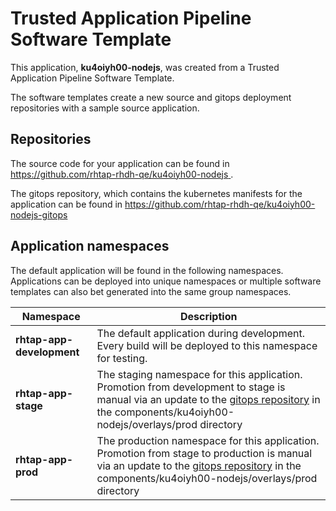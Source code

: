# Trusted Application Pipeline Software Template

This application, **ku4oiyh00-nodejs**, was created from a Trusted Application Pipeline Software Template.

The software templates create a new source and gitops deployment repositories with a sample source application. 

## Repositories

The source code for your application can be found in [https://github.com/rhtap-rhdh-qe/ku4oiyh00-nodejs ](https://github.com/rhtap-rhdh-qe/ku4oiyh00-nodejs ).
 
The gitops repository, which contains the kubernetes manifests for the application can be found in 
[https://github.com/rhtap-rhdh-qe/ku4oiyh00-nodejs-gitops ](https://github.com/rhtap-rhdh-qe/ku4oiyh00-nodejs-gitops ) 

## Application namespaces 

The default application will be found in the following namespaces. Applications can be deployed into unique namespaces or multiple software templates can also bet generated into the same group namespaces.  

|  Namespace   |  Description   |  
| -------- | -------- |   
| **rhtap-app-development** | The default application during development. Every build will be deployed to this namespace for testing. | 
| **rhtap-app-stage** | The staging namespace for this application. Promotion from development to stage is manual via an update to the [gitops repository](https://github.com/rhtap-rhdh-qe/ku4oiyh00-nodejs-gitops ) in the components/ku4oiyh00-nodejs/overlays/prod directory |  
| **rhtap-app-prod** | The production namespace for this application. Promotion from stage to production is manual via an update to the [gitops repository](https://github.com/rhtap-rhdh-qe/ku4oiyh00-nodejs-gitops ) in the components/ku4oiyh00-nodejs/overlays/prod directory | 